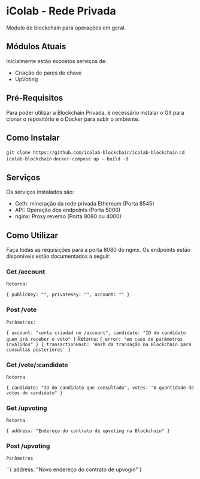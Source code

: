 # iColab - Rede Privada
Modulo de blockchain para operações em geral.

## Módulos Atuais

Inicialmente estão expostos serviços de:

* Criação de pares de chave
* UpVoting

## Pré-Requisitos

Para poder utilizar a Blockchain Privada, é necessário instalar o Git para clonar o repositório e o Docker para subir o ambiente.

## Como Instalar

`git clone https://github.com/icolab-blockchain/icolab-blockchain`
`cd icolab-blockchain`
`docker-compose up --build -d`

## Serviços

Os serviços instalados são:
* Geth: mineração da rede privada Ethereum (Porta 8545)
* API: Operação dos endpoints (Porta 5000)
* nginx: Proxy reverso (Porta 8080 ou 4000)

## Como Utilizar

Faça todas as requisições para a porta 8080 do nginx. 
Os endpoints estão disponíveis estão documentados a seguir:

### Get /account
	Retorna: 
``{
	publicKey: "",
	privateKey: "",
	account: ""
}
``

### Post /vote
	Parâmetros:
``{
	account: "conta criadad no /account",
	candidate: "ID do candidato quem irá receber o voto"
}``
	Retorna:
``{
	error: "em caso de parâmetros inválidos"
}
{
	transactionHash: 'Hash da transação na Blockchain para consultas posteriores'
}``

### Get /vote/:candidate
	Retorna
``{
	candidate: "ID do candidato que consultado",
	votes: "A quantidade de votos do candidato"
}``

### Get /upvoting
	Retorna
``{
	address: "Endereço do contrato de upvoting na Blockchain"
}``

### Post /upvoting
	Parâmetros
``{
	address: "Novo endereço do contrato de upvogin"
}